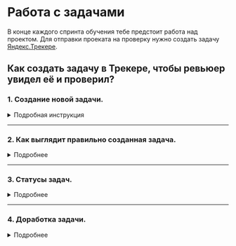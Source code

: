 # Работа с задачами

В конце каждого спринта обучения тебе предстоит работа над проектом. Для отправки проеката на проверку нужно создать задачу [Яндекс.Трекере](https://tracker.yandex.ru/).

## Как создать задачу в Трекере, чтобы ревьюер увидел её и проверил?
  
### 1. Создание новой задачи.
<details>
  <summary>Подробная инструкция</summary>
  
#### 1. Открой Трекер и нажми на кнопку «Создать задачу»:
<details>
  <summary>Скриншот</summary>
  
![Screenshot](1.jpg)
</details>

#### 2. Кликни на поле «Выберите очередь» и в выпадающем списке выбери очередь «Инженер по тестированию» с номером твоего потока (номер потока написан на английском языке). Если в списке очередей нет нужной, то начни в поле для названия очереди вводить слово «Инженер» - очередь отобразится:
<details>
  <summary>Скриншот</summary>
  
![Screenshot](2.jpg)
</details>

#### 3. Перед тобой страница создания задачи. Нажми на кнопку «‎Выбрать поля» и убедись, что в выпадающем списке отмечены чек-боксы «‎Теги» и «‎Компоненты». Если не отмечены, то отметь их. Затем нажми на кнопку «Сохранить»:
<details>
  <summary>Скриншот</summary>
  
![Screenshot](3.jpg)
</details>

#### 4. В поле «Задача» напиши свои имя и фамилию и № спринта, к которому относится проект. Используй шаблон из примера:
<details>
  <summary>Скриншот</summary>
  
![Screenshot](4.jpg)
</details>

#### 5. В блоке «Описание» можешь поприветствовать ревьюера, описать ход решения задачи, оставить комментарии для ревьюера и т.д.:
<details>
  <summary>Скриншот</summary>
  
![Screenshot](5.jpg)
</details>

#### 6. Для загрузки в задачу файлов с решением и изображений нажми на кнопку «Выберите файлы». После этого выбери файлы на своём компьютере для загрузки. Альтернативный способ загрузки — перетащи файлы с компьютера в область «Выберете файлы или перетащите сюда»:
<details>
  <summary>Скриншот</summary>
  
![Screenshot](6.jpg)
</details>

#### 7. Поле «Исполнитель» оставь пустым: когда ревьюер возьмёт твою задачу из общей очереди на проверку, он сам назначит себя исполнителем. Поля «Приоритет», «Связи», «Наблюдатели» и «Дедлайн» должны быть заполнены как на скриншоте:
<details>
  <summary>Скриншот</summary>
  
![Screenshot](7.jpg)
</details>

#### 8. Раскрой выпадающий список «Теги» и выбери название своей группы:
<details>
  <summary>Скриншот</summary>
  
![Screenshot](8.jpg)
</details>

#### 9. Раскрой выпадающий список «Компоненты» и выбери спринт, к которому относится проект:
<details>
  <summary>Скриншот</summary>
  
![Screenshot](9.jpg)
</details>

#### 10. Нажми на кнопку «Создать»:
<details>
  <summary>Скриншот</summary>
  
![Screenshot](10.jpg)
</details>
  </details>

____

### 2. Как выглядит правильно созданная задача.
<details>
  <summary>Подробнее</summary>
  
Обрати внимание на поля в задаче на панели справа. В новой (только что созданной) задаче они должны быть заполнены так:

- Тип — Задача
- Приоритет — Средний
- Статус — Открыт
- Исполнитель — Не назначен
- Теги — *название твоей группы
- Компоненты — *№ спринта, к которому относится проект
<details>
  <summary>Скриншот</summary>
  
![Screenshot](21.jpg)
</details>
  </details>

____

### 3. Статусы задач.
<details>
  <summary>Подробнее</summary>
  
  У каждой задачи в Трекере есть статус. Ниже представлена таблица с описанием каждого статуса и тем, как работать со своей задачей после проверки её ревьюером:
  <details>
  <summary>Скриншот</summary>
  
![Screenshot](31.jpg)
</details>

- Чтобы перевести задачу в нужный статус, нажми на кнопку с его названием.
- При переводе в статус «Закрыт» нужно указать резолюцию (причину закрытия задачи): выбери резолюцию «Дубликат». Затем нажми кнопку «Применить».

Кнопки с названием статуса расположены под заголовком задачи:
<details>
  <summary>Скриншот</summary>
  
![Screenshot](32.jpg)
</details>
  </details>
  
  ____
  
### 4. Доработка задачи.
<details>
 <summary>Подробнее</summary>

Когда ревьюер проверит твою работу, он закроет твою задачу (в случае, если решение верное) или переведёт её в статус «На доработке».

В Трекере тебе предстоит контролировать свои задачи. В задачах со статусом «На доработке» в блоке «Комментарии» ты увидишь обратную связь от ревьюера с комментариями о том, какие моменты в решении задачи необходимо исправить.

#### 1. В Трекере на верхней панели нажми на кнопку «Задачи» и в выпадающем списке выбери «Я автор»:
<details>
  <summary>Скриншот</summary>
  
![Screenshot](41.jpg)
</details>
  
  #### 2. Откроется страница с твоими задачами. Дорабатывать проект требуется в задачах, имеющих статус «На доработке». Открой задачу в этом статусе, нажав на её заголовок:
<details>
  <summary>Скриншот</summary>
  
![Screenshot](42.jpg)
</details>
  
 #### 3. Внеси комментарии к доработке в поле задачи «Комментарии», загрузи файлы с решением, нажав на кнопку «Выберите файлы» или перетащив их с компьютера в область «Выберете файлы или перетащите сюда». После этого нажми на кнопку «Отправить»:
 <details>
  <summary>Скриншот</summary>
  
![Screenshot](43.jpg)
</details>
  
  #### 4. Обязательно переведи задачу в статус «Открыт», нажав на кнопку «Открыть» под заголовком задачи:
  <details>
  <summary>Скриншот</summary>
  
![Screenshot](44.jpg)
</details>
  </details>
